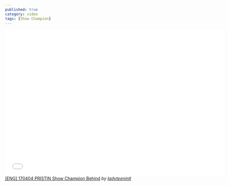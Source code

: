 ```yaml
---
published: true
category: video
tags: [Show Champion]
---
```

<iframe frameborder="0" width="720" height="480" src="//www.dailymotion.com/embed/video/x5htfwm" allowfullscreen></iframe><br /><a href="http://www.dailymotion.com/video/x5htfwm" target="_blank">[ENG] 170404 PRISTIN Show Champion Behind</a> <i>by <a href="http://www.dailymotion.com/ladyteenintl" target="_blank">ladyteenintl</a></i>
